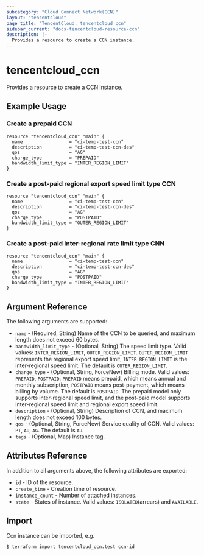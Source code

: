 ```yaml
---
subcategory: "Cloud Connect Network(CCN)"
layout: "tencentcloud"
page_title: "TencentCloud: tencentcloud_ccn"
sidebar_current: "docs-tencentcloud-resource-ccn"
description: |-
  Provides a resource to create a CCN instance.
---
```


# tencentcloud_ccn

Provides a resource to create a CCN instance.

## Example Usage

### Create a prepaid CCN

```hcl
resource "tencentcloud_ccn" "main" {
  name                 = "ci-temp-test-ccn"
  description          = "ci-temp-test-ccn-des"
  qos                  = "AG"
  charge_type          = "PREPAID"
  bandwidth_limit_type = "INTER_REGION_LIMIT"
}
```

### Create a post-paid regional export speed limit type CCN

```hcl
resource "tencentcloud_ccn" "main" {
  name                 = "ci-temp-test-ccn"
  description          = "ci-temp-test-ccn-des"
  qos                  = "AG"
  charge_type          = "POSTPAID"
  bandwidth_limit_type = "OUTER_REGION_LIMIT"
}
```

### Create a post-paid inter-regional rate limit type CNN

```hcl
resource "tencentcloud_ccn" "main" {
  name                 = "ci-temp-test-ccn"
  description          = "ci-temp-test-ccn-des"
  qos                  = "AG"
  charge_type          = "POSTPAID"
  bandwidth_limit_type = "INTER_REGION_LIMIT"
}
```

## Argument Reference

The following arguments are supported:

* `name` - (Required, String) Name of the CCN to be queried, and maximum length does not exceed 60 bytes.
* `bandwidth_limit_type` - (Optional, String) The speed limit type. Valid values: `INTER_REGION_LIMIT`, `OUTER_REGION_LIMIT`. `OUTER_REGION_LIMIT` represents the regional export speed limit, `INTER_REGION_LIMIT` is the inter-regional speed limit. The default is `OUTER_REGION_LIMIT`.
* `charge_type` - (Optional, String, ForceNew) Billing mode. Valid values: `PREPAID`, `POSTPAID`. `PREPAID` means prepaid, which means annual and monthly subscription, `POSTPAID` means post-payment, which means billing by volume. The default is `POSTPAID`. The prepaid model only supports inter-regional speed limit, and the post-paid model supports inter-regional speed limit and regional export speed limit.
* `description` - (Optional, String) Description of CCN, and maximum length does not exceed 100 bytes.
* `qos` - (Optional, String, ForceNew) Service quality of CCN. Valid values: `PT`, `AU`, `AG`. The default is `AU`.
* `tags` - (Optional, Map) Instance tag.

## Attributes Reference

In addition to all arguments above, the following attributes are exported:

* `id` - ID of the resource.
* `create_time` - Creation time of resource.
* `instance_count` - Number of attached instances.
* `state` - States of instance. Valid values: `ISOLATED`(arrears) and `AVAILABLE`.


## Import

Ccn instance can be imported, e.g.

```
$ terraform import tencentcloud_ccn.test ccn-id
```

